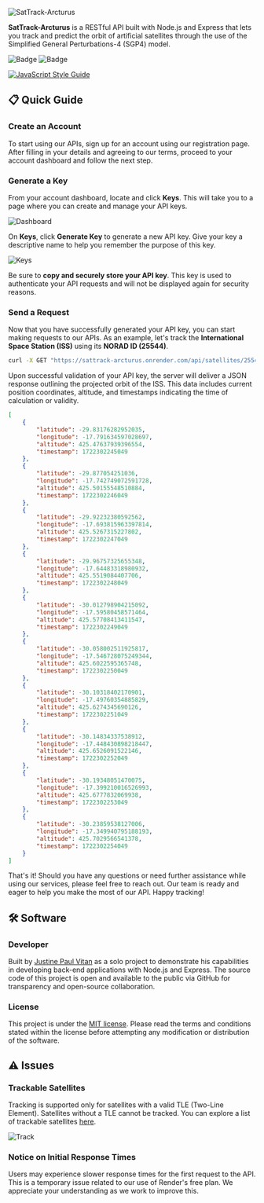 ![SatTrack-Arcturus]()


**SatTrack-Arcturus** is a RESTful API built with Node.js and Express that lets you track and predict the orbit of artificial satellites through the use of the Simplified General Perturbations-4 (SGP4) model.


![Badge](https://img.shields.io/github/package-json/v/jpvitan/sattrack-arcturus)
![Badge](https://img.shields.io/github/license/jpvitan/sattrack-arcturus)


[![JavaScript Style Guide](https://cdn.rawgit.com/standard/standard/master/badge.svg)](https://github.com/standard/standard)


## 📋 Quick Guide


### Create an Account


To start using our APIs, sign up for an account using our registration page. After filling in your details and agreeing to our terms, proceed to your account dashboard and follow the next step.


### Generate a Key


From your account dashboard, locate and click **Keys**. This will take you to a page where you can create and manage your API keys.


![Dashboard]()


On **Keys**, click **Generate Key** to generate a new API key. Give your key a descriptive name to help you remember the purpose of this key.


![Keys]()


Be sure to **copy and securely store your API key**. This key is used to authenticate your API requests and will not be displayed again for security reasons.  


### Send a Request


Now that you have successfully generated your API key, you can start making requests to our APIs. As an example, let's track the **International Space Station (ISS)** using its **NORAD ID (25544)**.


```bash
curl -X GET "https://sattrack-arcturus.onrender.com/api/satellites/25544/orbit" -H "x-key: 65f4b4ac7ed8b0ee4708762d-82127ab2-5f7d-43ab-8bdb-1b5f6e7495c0"
```


Upon successful validation of your API key, the server will deliver a JSON response outlining the projected orbit of the ISS. This data includes current position coordinates, altitude, and timestamps indicating the time of calculation or validity.


```json
[
    {
        "latitude": -29.83176282952035,
        "longitude": -17.791634597028697,
        "altitude": 425.47637939396554,
        "timestamp": 1722302245049
    },
    {
        "latitude": -29.877054251036,
        "longitude": -17.742749072591728,
        "altitude": 425.50155548510884,
        "timestamp": 1722302246049
    },
    {
        "latitude": -29.92232380592562,
        "longitude": -17.693815963397814,
        "altitude": 425.5267315227802,
        "timestamp": 1722302247049
    },
    {
        "latitude": -29.96757325655348,
        "longitude": -17.64483318980932,
        "altitude": 425.5519084407706,
        "timestamp": 1722302248049
    },
    {
        "latitude": -30.012798904215092,
        "longitude": -17.59580458571464,
        "altitude": 425.57708413411547,
        "timestamp": 1722302249049
    },
    {
        "latitude": -30.058002511925817,
        "longitude": -17.546728075249344,
        "altitude": 425.6022595365748,
        "timestamp": 1722302250049
    },
    {
        "latitude": -30.10318402170901,
        "longitude": -17.49760354885829,
        "altitude": 425.6274345690126,
        "timestamp": 1722302251049
    },
    {
        "latitude": -30.14834337538912,
        "longitude": -17.448430898218447,
        "altitude": 425.6526091522146,
        "timestamp": 1722302252049
    },
    {
        "latitude": -30.19348051470075,
        "longitude": -17.399210016526993,
        "altitude": 425.6777832069938,
        "timestamp": 1722302253049
    },
    {
        "latitude": -30.23859538127006,
        "longitude": -17.349940795188193,
        "altitude": 425.7029566541378,
        "timestamp": 1722302254049
    }
]
```


That's it! Should you have any questions or need further assistance while using our services, please feel free to reach out. Our team is ready and eager to help you make the most of our API. Happy tracking!


## 🛠️ Software


### Developer


Built by [Justine Paul Vitan](https://jpvitan.com) as a solo project to demonstrate his capabilities in developing back-end applications with Node.js and Express. The source code of this project is open and available to the public via GitHub for transparency and open-source collaboration.


### License


This project is under the [MIT license](https://github.com/jpvitan/sattrack-arcturus/blob/master/LICENSE). Please read the terms and conditions stated within the license before attempting any modification or distribution of the software.


## ⚠️ Issues


### Trackable Satellites


Tracking is supported only for satellites with a valid TLE (Two-Line Element). Satellites without a TLE cannot be tracked. You can explore a list of trackable satellites [here](https://sattrack-arcturus.onrender.com/help/track).


![Track]()


### Notice on Initial Response Times


Users may experience slower response times for the first request to the API. This is a temporary issue related to our use of Render's free plan. We appreciate your understanding as we work to improve this.